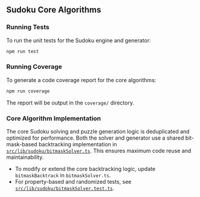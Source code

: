 ## Sudoku Core Algorithms

### Running Tests

To run the unit tests for the Sudoku engine and generator:

```bash
npm run test
```

### Running Coverage

To generate a code coverage report for the core algorithms:

```bash
npm run coverage
```

The report will be output in the `coverage/` directory.

### Core Algorithm Implementation

The core Sudoku solving and puzzle generation logic is deduplicated and optimized for performance. Both the solver and generator use a shared bit-mask-based backtracking implementation in [`src/lib/sudoku/bitmaskSolver.ts`](src/lib/sudoku/bitmaskSolver.ts). This ensures maximum code reuse and maintainability.

- To modify or extend the core backtracking logic, update `bitmaskBacktrack` in `bitmaskSolver.ts`.
- For property-based and randomized tests, see [`src/lib/sudoku/bitmaskSolver.test.ts`](src/lib/sudoku/bitmaskSolver.test.ts).
